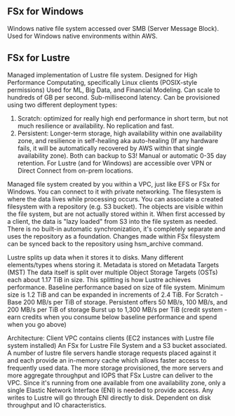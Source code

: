 ## FSx for Windows

Windows native file system accessed over SMB (Server Message Block). Used for Windows native environments within AWS.
## FSx for Lustre

Managed implementation of Lustre file system. Designed for High Performance Computating, specifically Linux clients (POSIX-style permissions)
Used for ML, Big Data, and Financial Modeling.
Can scale to hundreds of GB per second. Sub-millisecond latency.
Can be provisioned using two different deployment types:
1) Scratch: optimized for really high end performance in short term, but not much resilience or availability. No replication and fast.
2) Persistent: Longer-term storage, high availability within one availability zone, and resilience in self-healing aka auto-healing (If any hardware fails, it will be automatically recovered by AWS within that single availability zone).
Both can backup to S3! Manual or automatic 0-35 day retention.
For Lustre (and for Windows) are accessible over VPN or Direct Connect from on-prem locations.

Managed file system created by you within a VPC, just like EFS or FSx for Windows. You can connect to it with private networking.
The filesystem is where the data lives while processing occurs.
You can associate a created filesystem with a repository (e.g. S3 bucket). The objects are visible within the file system, but are not actually stored within it.
When first accessed by a client, the data is "lazy loaded" from S3 into the file system as needed. There is no built-in automatic synchronization, it's completely separate and uses the repository as a foundation.
Changes made within FSx filesystem can be synced back to the repository using hsm_archive command.

Lustre splits up data when it stores it to disks. Many different elements/types whens storing it.
Metadata is stored on Metadata Targets (MST)
The data itself is split over multiple Object Storage Targets (OSTs) each about 1.17 TiB in size. This splitting is how Lustre achieves performance.
Baseline performance based on size of file system. Minimum size is 1.2 TiB and can be expanded in increments of 2.4 TiB.
For Scratch - Base 200 MB/s per TiB of storage.
Persistent offers 50 MB/s, 100 MB/s, and 200 MB/s per TiB of storage
Burst up to 1,300 MB/s per TiB (credit system - earn credits when you consume below baseline performance and spend when you go above)

Architecture:
Client VPC contains clients (EC2 instances with Lustre file system installed)
An FSx for Lustre File System and a S3 bucket associated.
A number of lustre file servers handle storage requests placed against it and each provide an in-memory cache which allows faster access to frequently used data.
The more storage provisioned, the more servers and more aggregate throughput and IOPS that FSx Lustre can deliver to the VPC.
Since it's running from one available from one availability zone, only a single Elastic Network Interface (ENI) is needed to provide access.
Any writes to Lustre will go through ENI directly to disk. Dependent on disk throughput and IO characteristics. 


